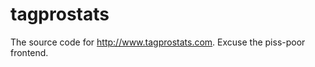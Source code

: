 tagprostats
===========

The source code for http://www.tagprostats.com. Excuse the piss-poor frontend.
